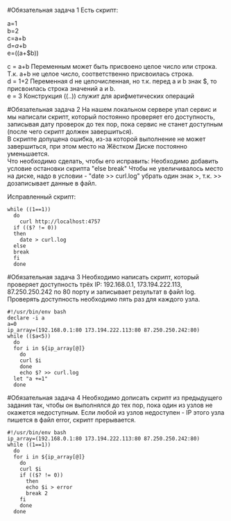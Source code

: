 #Обязательная задача 1
Есть скрипт:

a=1  
b=2  
c=a+b  
d=$a+$b  
e=$(($a+$b))  

c = a+b Переменным может быть присвоено целое число или строка. Т.к. a+b не целое число, соответственно присвоилась строка.  
d = 1+2 Переменная d не целочисленная, но т.к. перед a и b знак $, то присвоилась строка значений a и b.  
e = 3 	Конструкция ((..)) служит для арифметических операций

#Обязательная задача 2
На нашем локальном сервере упал сервис и мы написали скрипт, который постоянно проверяет его доступность, 
записывая дату проверок до тех пор, пока сервис не станет доступным (после чего скрипт должен завершиться).  
В скрипте допущена ошибка, из-за которой выполнение не может завершиться, при этом место на Жёстком Диске постоянно уменьшается.  
Что необходимо сделать, чтобы его исправить:
Необходимо добавить условие остановки скрипта "else break"
Чтобы не увеличивалось место на диске, надо в условии - "date >> curl.log" убрать один знак >, т.к. >> дозаписывает данные в файл.

Исправленный скрипт:

    while ((1==1))
      do
        curl http://localhost:4757
      if (($? != 0))
      then
        date > curl.log
      else 
      break
      fi
      done

#Обязательная задача 3
Необходимо написать скрипт, который проверяет доступность трёх IP: 192.168.0.1, 173.194.222.113, 87.250.250.242 по 80 порту и записывает результат в файл log. 
Проверять доступность необходимо пять раз для каждого узла.

    #!/usr/bin/env bash
    declare -i a
    a=0
    ip_array=(192.168.0.1:80 173.194.222.113:80 87.250.250.242:80)
    while (($a<5))
      do
      for i in ${ip_array[@]}
        do
        curl $i
        done
        echo $? >> curl.log
      let "a +=1"
      done

#Обязательная задача 4
Необходимо дописать скрипт из предыдущего задания так, чтобы он выполнялся до тех пор, пока один из узлов не окажется недоступным. 
Если любой из узлов недоступен - IP этого узла пишется в файл error, скрипт прерывается.

    #!/usr/bin/env bash
    ip_array=(192.168.0.1:80 173.194.222.113:80 87.250.250.242:80)
    while ((1==1))
      do
      for i in ${ip_array[@]}
        do
        curl $i
        if (($? != 0))
          then
          echo $i > error
          break 2
        fi
        done
      done